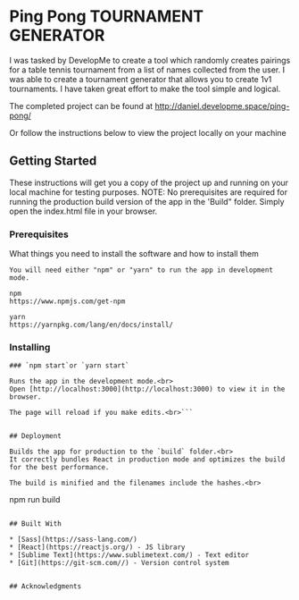 # Ping Pong TOURNAMENT GENERATOR


I was tasked by DevelopMe to create a tool which randomly creates pairings for a table tennis tournament from a list of names collected from the user.
I was able to create a tournament generator that allows you to create 1v1 tournaments. 
I have taken great effort to make the tool simple and logical. 

The completed project can be found at http://daniel.developme.space/ping-pong/

Or follow the instructions below to view the project locally on your machine

## Getting Started

These instructions will get you a copy of the project up and running on your local machine for testing purposes. 
NOTE: No prerequisites are required for running the production build version of the app in the 'Build" folder. Simply open the index.html file in your browser. 

### Prerequisites

What things you need to install the software and how to install them

```
You will need either "npm" or "yarn" to run the app in development mode. 

npm
https://www.npmjs.com/get-npm 

yarn
https://yarnpkg.com/lang/en/docs/install/

```

### Installing

```
### `npm start`or `yarn start`

Runs the app in the development mode.<br>
Open [http://localhost:3000](http://localhost:3000) to view it in the browser.

The page will reload if you make edits.<br>```


## Deployment

Builds the app for production to the `build` folder.<br>
It correctly bundles React in production mode and optimizes the build for the best performance.

The build is minified and the filenames include the hashes.<br>

```
npm run build
```

## Built With

* [Sass](https://sass-lang.com/) 
* [React](https://reactjs.org/) - JS library
* [Sublime Text](https://www.sublimetext.com/) - Text editor
* [Git](https://git-scm.com//) - Version control system 


## Acknowledgments


